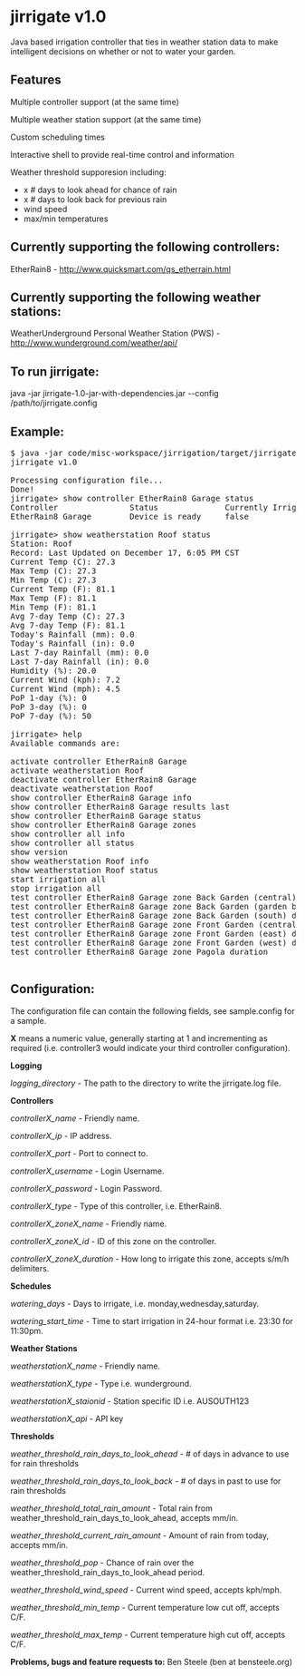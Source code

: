 jirrigate v1.0
==============

Java based irrigation controller that ties in weather station data
to make intelligent decisions on whether or not to water your garden.

Features
--------
Multiple controller support (at the same time)<p>
Multiple weather station support (at the same time)<p>
Custom scheduling times<p>
Interactive shell to provide real-time control and information<p>
Weather threshold supporesion including:<p>
 - x # days to look ahead for chance of rain
 - x # days to look back for previous rain
 - wind speed
 - max/min temperatures<p>
<p>

Currently supporting the following controllers:
-----------------------------------------------
EtherRain8 - http://www.quicksmart.com/qs_etherrain.html

Currently supporting the following weather stations:
----------------------------------------------------
WeatherUnderground Personal Weather Station (PWS) - http://www.wunderground.com/weather/api/


To run jirrigate:
-----------------
java -jar jirrigate-1.0-jar-with-dependencies.jar --config /path/to/jirrigate.config

Example:
--------
<pre>
$ java -jar code/misc-workspace/jirrigation/target/jirrigate-1.0-jar-with-dependencies.jar --config jirrigate.config
jirrigate v1.0

Processing configuration file...
Done!
jirrigate> show controller EtherRain8 Garage status
Controller               Status              Currently Irrigating     Active    # Irrigations  Next Irrigation Due  
EtherRain8 Garage        Device is ready     false                    true      9              17/12/2013 23:00   

jirrigate> show weatherstation Roof status 
Station: Roof
Record: Last Updated on December 17, 6:05 PM CST
Current Temp (C): 27.3
Max Temp (C): 27.3
Min Temp (C): 27.3
Current Temp (F): 81.1
Max Temp (F): 81.1
Min Temp (F): 81.1
Avg 7-day Temp (C): 27.3
Avg 7-day Temp (F): 81.1
Today's Rainfall (mm): 0.0
Today's Rainfall (in): 0.0
Last 7-day Rainfall (mm): 0.0
Last 7-day Rainfall (in): 0.0
Humidity (%): 20.0
Current Wind (kph): 7.2
Current Wind (mph): 4.5
PoP 1-day (%): 0
PoP 3-day (%): 0
PoP 7-day (%): 50

jirrigate> help
Available commands are:

activate controller EtherRain8 Garage
activate weatherstation Roof
deactivate controller EtherRain8 Garage
deactivate weatherstation Roof
show controller EtherRain8 Garage info
show controller EtherRain8 Garage results last <x>
show controller EtherRain8 Garage status
show controller EtherRain8 Garage zones
show controller all info
show controller all status
show version
show weatherstation Roof info
show weatherstation Roof status
start irrigation all
stop irrigation all
test controller EtherRain8 Garage zone Back Garden (central) duration <seconds> 
test controller EtherRain8 Garage zone Back Garden (garden bed) duration <seconds> 
test controller EtherRain8 Garage zone Back Garden (south) duration <seconds> 
test controller EtherRain8 Garage zone Front Garden (central) duration <seconds> 
test controller EtherRain8 Garage zone Front Garden (east) duration <seconds> 
test controller EtherRain8 Garage zone Front Garden (west) duration <seconds> 
test controller EtherRain8 Garage zone Pagola duration <seconds> 

</pre>

Configuration:
--------------
The configuration file can contain the following fields, see sample.config for a sample.

<b>X</b> means a numeric value, generally starting at 1 and incrementing as required
(i.e. controller3 would indicate your third controller configuration).
<p>
<b>Logging</b>
<p>
<i>logging_directory</i> - The path to the directory to write the jirrigate.log file.<p>
<p>
<b>Controllers</b><p>
<p>
<i>controllerX_name</i> - Friendly name. <required><p>
<i>controllerX_ip</i> - IP address. <required><p>
<i>controllerX_port</i> - Port to connect to. <required><p>
<i>controllerX_username</i> - Login Username. <optional><p>
<i>controllerX_password</i> - Login Password. <optional><p>
<i>controllerX_type</i> - Type of this controller, i.e. EtherRain8. <required><p>
<i>controllerX_zoneX_name</i> - Friendly name. <required><p>
<i>controllerX_zoneX_id</i> - ID of this zone on the controller. <required><p>
<i>controllerX_zoneX_duration</i> - How long to irrigate this zone, accepts s/m/h delimiters. <required><p>
<p>
<b>Schedules</b>
<p>
<i>watering_days</i> - Days to irrigate, i.e. monday,wednesday,saturday. <required><p>
<i>watering_start_time</i> - Time to start irrigation in 24-hour format i.e. 23:30 for 11:30pm. <required><p>
<p>
<b>Weather Stations <optional></b><p>
<p>
<i>weatherstationX_name</i> - Friendly name. <required><p>
<i>weatherstationX_type</i> - Type i.e. wunderground. <required><p>
<i>weatherstationX_staionid</i> - Station specific ID i.e. AUSOUTH123 <required><p>
<i>weatherstationX_api</i> - API key <required><p>
<p>
<b>Thresholds <optional, require weather station></b>
<p>
<i>weather_threshold_rain_days_to_look_ahead</i> - # of days in advance to use for rain thresholds<optional><p>
<i>weather_threshold_rain_days_to_look_back</i> - # of days in past to use for rain thresholds<optional><p>
<i>weather_threshold_total_rain_amount</i> - Total rain from weather_threshold_rain_days_to_look_ahead, accepts mm/in.<optional><p>
<i>weather_threshold_current_rain_amount</i> - Amount of rain from today, accepts mm/in.<optional><p>
<i>weather_threshold_pop</i> - Chance of rain over the weather_threshold_rain_days_to_look_ahead period. <optional><p>
<i>weather_threshold_wind_speed</i> - Current wind speed, accepts kph/mph.<optional><p>
<i>weather_threshold_min_temp</i> - Current temperature low cut off, accepts C/F.<optional><p>
<i>weather_threshold_max_temp</i> - Current temperature high cut off, accepts C/F.<optional><p>
<p>
<p>   
<b>Problems, bugs and feature requests to:</b> Ben Steele (ben at bensteele.org)
